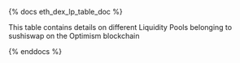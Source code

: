 {% docs eth_dex_lp_table_doc %}

This table contains details on different Liquidity Pools belonging to sushiswap on the Optimism blockchain

{% enddocs %}